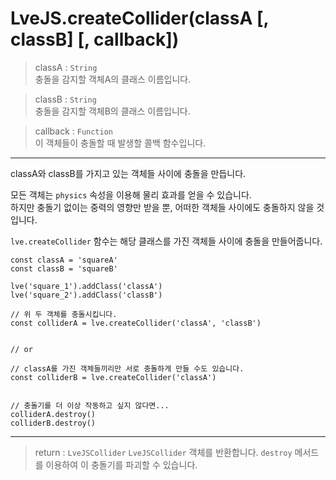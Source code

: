 # LveJS.createCollider(classA [, classB] [, callback])

> classA : `String`  
  충돌을 감지할 객체A의 클래스 이름입니다.

> classB : `String`  
  충돌을 감지할 객체B의 클래스 이름입니다.

> callback : `Function`  
  이 객체들이 충돌할 때 발생할 콜백 함수입니다.

---

classA와 classB를 가지고 있는 객체들 사이에 충돌을 만듭니다.

모든 객체는 `physics` 속성을 이용해 물리 효과를 얻을 수 있습니다.  
하지만 충돌기 없이는 중력의 영향만 받을 뿐, 어떠한 객체들 사이에도 충돌하지 않을 것입니다.  

`lve.createCollider` 함수는 해당 클래스를 가진 객체들 사이에 충돌을 만들어줍니다.

```
const classA = 'squareA'
const classB = 'squareB'

lve('square_1').addClass('classA')
lve('square_2').addClass('classB')

// 위 두 객체를 충돌시킵니다.
const colliderA = lve.createCollider('classA', 'classB')


// or

// classA를 가진 객체들끼리만 서로 충돌하게 만들 수도 있습니다.
const colliderB = lve.createCollider('classA')


// 충돌기를 더 이상 작동하고 싶지 않다면...
colliderA.destroy()
colliderB.destroy()
```

---

> return : `LveJSCollider`
  `LveJSCollider` 객체를 반환합니다. `destroy` 메서드를 이용하여 이 충돌기를 파괴할 수 있습니다.